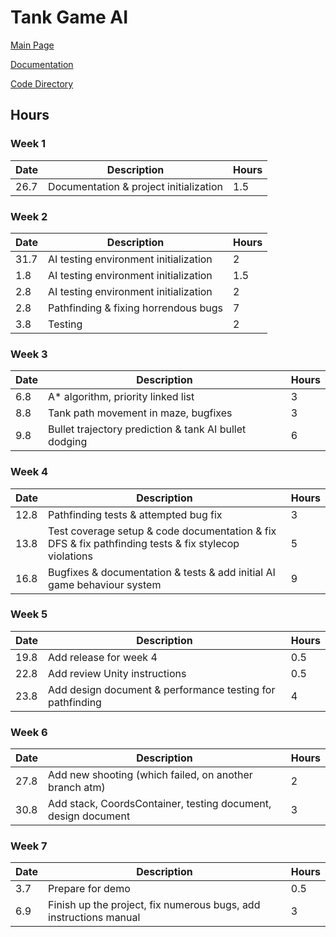 # Tank Game AI

[Main Page](https://github.com/porrasm/tiralabra-tank-game-ai)

[Documentation](https://github.com/porrasm/tiralabra-tank-game-ai/tree/master/Documentation/)

[Code Directory](https://github.com/porrasm/tiralabra-tank-game-ai/tree/master/Assets/_Assets/Scripts/Games/TankGame/TankAI/)

## Hours

### Week 1

| Date        | Description           | Hours  |
| ------------- |-------------| -----|
| 26.7     | Documentation & project initialization | 1.5 |

### Week 2

| Date        | Description           | Hours  |
| ------------- |-------------| -----|
| 31.7     | AI testing environment initialization | 2 |
| 1.8     | AI testing environment initialization | 1.5 |
| 2.8     | AI testing environment initialization | 2 |
|2.8 | Pathfinding & fixing horrendous bugs | 7 |
|3.8 | Testing | 2 |

### Week 3

| Date        | Description           | Hours  |
| ------------- |-------------| -----|
| 6.8     | A* algorithm, priority linked list | 3 |
| 8.8     | Tank path movement in maze, bugfixes | 3 |
| 9.8     | Bullet trajectory prediction & tank AI bullet dodging | 6 |

### Week 4

| Date        | Description           | Hours  |
| ------------- |-------------| -----|
| 12.8     | Pathfinding tests & attempted bug fix | 3 |
| 13.8     | Test coverage setup & code documentation & fix DFS & fix pathfinding tests & fix stylecop violations| 5 |
| 16.8     | Bugfixes & documentation & tests & add initial AI game behaviour system| 9 |

### Week 5

| Date        | Description           | Hours  |
| ------------- |-------------| -----|
| 19.8     | Add release for week 4 | 0.5 |
| 22.8     | Add review Unity instructions | 0.5 |
| 23.8     | Add design document & performance testing for pathfinding| 4 |

### Week 6

| Date        | Description           | Hours  |
| ------------- |-------------| -----|
| 27.8     | Add new shooting (which failed, on another branch atm)| 2 |
| 30.8     | Add stack, CoordsContainer, testing document, design document | 3 |

### Week 7

| Date        | Description           | Hours  |
| ------------- |-------------| -----|
| 3.7     | Prepare for demo | 0.5 |
| 6.9     | Finish up the project, fix numerous bugs, add instructions manual| 3 |
